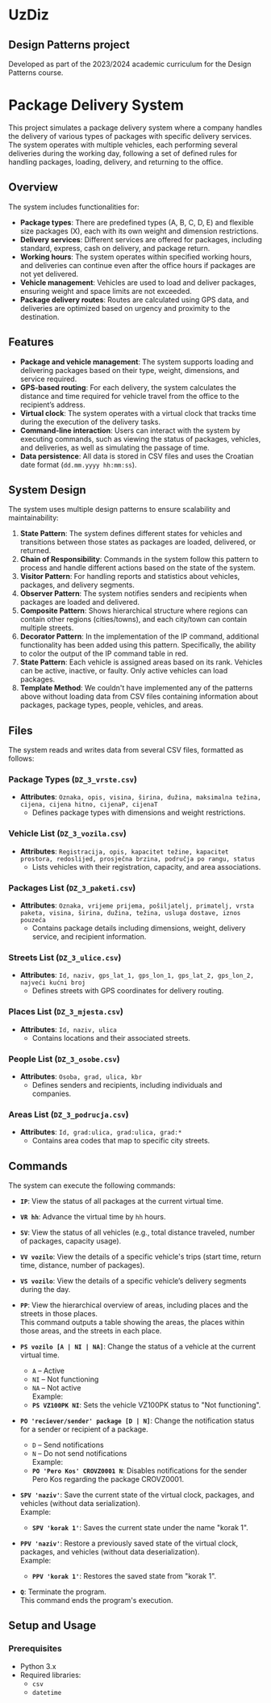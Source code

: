 # UzDiz
 Design Patterns project
 ---
 Developed as part of the 2023/2024 academic curriculum for the Design Patterns course.

# Package Delivery System

This project simulates a package delivery system where a company handles the delivery of various types of packages with specific delivery services. The system operates with multiple vehicles, each performing several deliveries during the working day, following a set of defined rules for handling packages, loading, delivery, and returning to the office.

## Overview

The system includes functionalities for:

- **Package types**: There are predefined types (A, B, C, D, E) and flexible size packages (X), each with its own weight and dimension restrictions.
- **Delivery services**: Different services are offered for packages, including standard, express, cash on delivery, and package return.
- **Working hours**: The system operates within specified working hours, and deliveries can continue even after the office hours if packages are not yet delivered.
- **Vehicle management**: Vehicles are used to load and deliver packages, ensuring weight and space limits are not exceeded.
- **Package delivery routes**: Routes are calculated using GPS data, and deliveries are optimized based on urgency and proximity to the destination.

## Features

- **Package and vehicle management**: The system supports loading and delivering packages based on their type, weight, dimensions, and service required.
- **GPS-based routing**: For each delivery, the system calculates the distance and time required for vehicle travel from the office to the recipient’s address.
- **Virtual clock**: The system operates with a virtual clock that tracks time during the execution of the delivery tasks.
- **Command-line interaction**: Users can interact with the system by executing commands, such as viewing the status of packages, vehicles, and deliveries, as well as simulating the passage of time.
- **Data persistence**: All data is stored in CSV files and uses the Croatian date format (`dd.mm.yyyy hh:mm:ss`).

## System Design

The system uses multiple design patterns to ensure scalability and maintainability:

1. **State Pattern**: The system defines different states for vehicles and transitions between those states as packages are loaded, delivered, or returned.
2. **Chain of Responsibility**: Commands in the system follow this pattern to process and handle different actions based on the state of the system.
3. **Visitor Pattern**: For handling reports and statistics about vehicles, packages, and delivery segments.
4. **Observer Pattern**: The system notifies senders and recipients when packages are loaded and delivered.
5. **Composite Pattern**: Shows hierarchical structure where regions can contain other regions (cities/towns), and each city/town can contain multiple streets.
6. **Decorator Pattern**: In the implementation of the IP command, additional functionality has been added using this pattern. Specifically, the ability to color the output of the IP command table in red.
7. **State Pattern**: Each vehicle is assigned areas based on its rank. Vehicles can be active, inactive, or faulty. Only active vehicles can load packages.
8. **Template Method**: We couldn't have implemented any of the patterns above without loading data from CSV files containing information about packages, package types, people, vehicles, and areas.

## Files

The system reads and writes data from several CSV files, formatted as follows:

### Package Types (`DZ_3_vrste.csv`)
- **Attributes**: `Oznaka, opis, visina, širina, dužina, maksimalna težina, cijena, cijena hitno, cijenaP, cijenaT`
  - Defines package types with dimensions and weight restrictions.
  
### Vehicle List (`DZ_3_vozila.csv`)
- **Attributes**: `Registracija, opis, kapacitet težine, kapacitet prostora, redoslijed, prosječna brzina, područja po rangu, status`
  - Lists vehicles with their registration, capacity, and area associations.

### Packages List (`DZ_3_paketi.csv`)
- **Attributes**: `Oznaka, vrijeme prijema, pošiljatelj, primatelj, vrsta paketa, visina, širina, dužina, težina, usluga dostave, iznos pouzeća`
  - Contains package details including dimensions, weight, delivery service, and recipient information.

### Streets List (`DZ_3_ulice.csv`)
- **Attributes**: `Id, naziv, gps_lat_1, gps_lon_1, gps_lat_2, gps_lon_2, najveći kućni broj`
  - Defines streets with GPS coordinates for delivery routing.

### Places List (`DZ_3_mjesta.csv`)
- **Attributes**: `Id, naziv, ulica`
  - Contains locations and their associated streets.

### People List (`DZ_3_osobe.csv`)
- **Attributes**: `Osoba, grad, ulica, kbr`
  - Defines senders and recipients, including individuals and companies.

### Areas List (`DZ_3_podrucja.csv`)
- **Attributes**: `Id, grad:ulica, grad:ulica, grad:*`
  - Contains area codes that map to specific city streets.

## Commands

The system can execute the following commands:

- **`IP`**: View the status of all packages at the current virtual time.
  
- **`VR hh`**: Advance the virtual time by `hh` hours.
  
- **`SV`**: View the status of all vehicles (e.g., total distance traveled, number of packages, capacity usage).
  
- **`VV vozilo`**: View the details of a specific vehicle's trips (start time, return time, distance, number of packages).
  
- **`VS vozilo`**: View the details of a specific vehicle’s delivery segments during the day.

- **`PP`**: View the hierarchical overview of areas, including places and the streets in those places.  
            This command outputs a table showing the areas, the places within those areas, and the streets in each place.

- **`PS vozilo [A | NI | NA]`**: Change the status of a vehicle at the current virtual time.  
  - `A` – Active  
  - `NI` – Not functioning  
  - `NA` – Not active  
  Example:  
  - **`PS VZ100PK NI`**: Sets the vehicle VZ100PK status to "Not functioning".

- **`PO 'reciever/sender' package [D | N]`**: Change the notification status for a sender or recipient of a package.  
  - `D` – Send notifications  
  - `N` – Do not send notifications  
  Example:  
  - **`PO 'Pero Kos' CROVZ0001 N`**: Disables notifications for the sender Pero Kos regarding the package CROVZ0001.

- **`SPV 'naziv'`**: Save the current state of the virtual clock, packages, and vehicles (without data serialization).  
  Example:  
  - **`SPV 'korak 1'`**: Saves the current state under the name "korak 1".

- **`PPV 'naziv'`**: Restore a previously saved state of the virtual clock, packages, and vehicles (without data deserialization).  
  Example:  
  - **`PPV 'korak 1'`**: Restores the saved state from "korak 1".

- **`Q`**: Terminate the program.  
  This command ends the program's execution.

## Setup and Usage

### Prerequisites
- Python 3.x
- Required libraries:
  - `csv`
  - `datetime`


